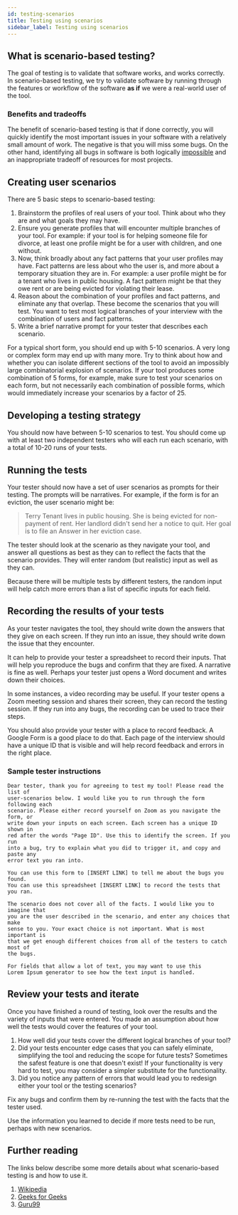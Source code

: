 ```yaml
---
id: testing-scenarios
title: Testing using scenarios
sidebar_label: Testing using scenarios
---
```


## What is scenario-based testing?

The goal of testing is to validate that software works, and works correctly. In
scenario-based testing, we try to validate software by running through the
features or workflow of the software **as if** we were a real-world user of the
tool.

### Benefits and tradeoffs

The benefit of scenario-based testing is that if done correctly, you will
quickly identify the most important issues in your software with a relatively
small amount of work. The negative is that you will miss some bugs. On the other
hand, identifying all bugs in software is both logically
[impossible](https://en.wikipedia.org/wiki/Halting_problem) and an
inappropriate tradeoff of resources for most projects.

## Creating user scenarios

There are 5 basic steps to scenario-based testing:

1. Brainstorm the profiles of real users of your tool. Think about who they are
   and what goals they may have.
1. Ensure you generate profiles that will encounter multiple branches of your
   tool. For example: if your tool is for helping someone file for divorce, at
   least one profile might be for a user with children, and one without.
1. Now, think broadly about any fact patterns that your user profiles may have.
   Fact patterns are less about who the user is, and more about a temporary
   situation they are in. For example: a user profile might be for a tenant who
   lives in public housing. A fact pattern might be that they owe rent or are
   being evicted for violating their lease.
1. Reason about the combination of your profiles and fact patterns, and
   eliminate any that overlap. These become the scenarios that you will test.
   You want to test most logical branches of your interview with the combination
   of users and fact patterns.
1. Write a brief narrative prompt for your tester that describes each scenario.

For a typical short form, you should end up with 5-10 scenarios. A very long or
complex form may end up with many more. Try to think about how and whether you
can isolate different sections of the tool to avoid an impossibly large
combinatorial explosion of scenarios. If your tool produces some combination of
5 forms, for example, make sure to test your scenarios on each form, but not
necessarily each combination of possible forms, which would immediately increase
your scenarios by a factor of 25.

## Developing a testing strategy

You should now have between 5-10 scenarios to test. You should come up with at
least two independent testers who will each run each scenario, with a total of
10-20 runs of your tests.

## Running the tests

Your tester should now have a set of user scenarios as prompts for their
testing. The prompts will be narratives. For example, if the form is for an
eviction, the user scenario might be:

> Terry Tenant lives in public housing. She is being evicted for non-payment of
> rent. Her landlord didn't send her a notice to quit. Her goal is to file an
> Answer in her eviction case.

The tester should look at the scenario as they navigate your tool, and answer
all questions as best as they can to reflect the facts that the scenario
provides. They will enter random (but realistic) input as well as they can.

Because there will be multiple tests by different testers, the random input
will help catch more errors than a list of specific inputs for each field.

## Recording the results of your tests

As your tester navigates the tool, they should write down the answers that they
give on each screen. If they run into an issue, they should write down the issue
that they encounter.

It can help to provide your tester a spreadsheet to record their inputs. That
will help you reproduce the bugs and confirm that they are fixed. A narrative is
fine as well. Perhaps your tester just opens a Word document and writes down
their choices.

In some instances, a video recording may be useful. If your tester opens a Zoom
meeting session and shares their screen, they can record the testing session. If
they run into any bugs, the recording can be used to trace their steps.

You should also provide your tester with a place to record feedback. A Google
Form is a good place to do that. Each page of the interview should have a unique
ID that is visible and will help record feedback and errors in the right place.

### Sample tester instructions

```
Dear tester, thank you for agreeing to test my tool! Please read the list of
user-scenarios below. I would like you to run through the form following each
scenario. Please either record yourself on Zoom as you navigate the form, or
write down your inputs on each screen. Each screen has a unique ID shown in
red after the words "Page ID". Use this to identify the screen. If you run
into a bug, try to explain what you did to trigger it, and copy and paste any
error text you ran into.

You can use this form to [INSERT LINK] to tell me about the bugs you found.
You can use this spreadsheet [INSERT LINK] to record the tests that you ran.

The scenario does not cover all of the facts. I would like you to imagine that
you are the user described in the scenario, and enter any choices that make
sense to you. Your exact choice is not important. What is most important is
that we get enough different choices from all of the testers to catch most of
the bugs.

For fields that allow a lot of text, you may want to use this 
Lorem Ipsum generator to see how the text input is handled.

```

## Review your tests and iterate

Once you have finished a round of testing, look over the results and the
variety of inputs that were entered. You made an assumption about how well
the tests would cover the features of your tool.

1. How well did your tests cover the different logical branches of your tool?
1. Did your tests encounter edge cases that you can safely eliminate,
   simplifying the tool and reducing the scope for future tests? Sometimes the
   safest feature is one that doesn't exist! If your functionality is very
   hard to test, you may consider a simpler substitute for the functionality.
1. Did you notice any pattern of errors that would lead you to redesign either
   your tool or the testing scenarios?

Fix any bugs and confirm them by re-running the test with the facts that the
tester used.

Use the information you learned to decide if more tests need to be run, perhaps 
with new scenarios.

## Further reading

The links below describe some more details about what scenario-based testing is
and how to use it.

1. [Wikipedia](https://en.wikipedia.org/wiki/Scenario_testing)
1. [Geeks for Geeks](https://www.geeksforgeeks.org/software-testing-scenario-testing/)
1. [Guru99](https://www.guru99.com/test-scenario.html)